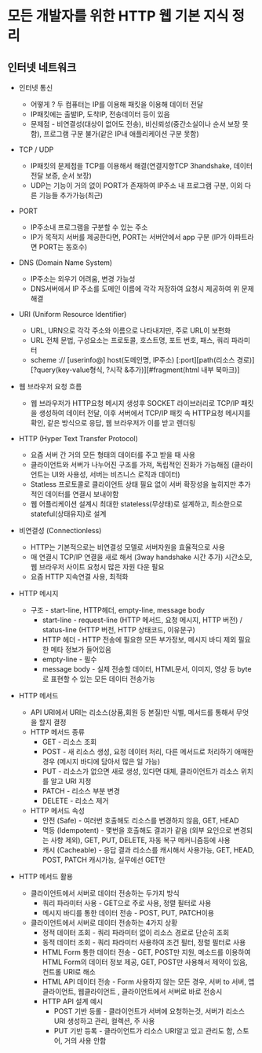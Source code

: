 # 모든 개발자를 위한 HTTP 웹 기본 지식 정리

## 인터넷 네트워크

  * 인터넷 통신
    * 어떻게 ? 두 컴퓨터는 IP를 이용해 패킷을 이용해 데이터 전달
    * IP패킷에는 출발IP, 도착IP, 전송데이터 등이 있음
    * 문제점 - 비연결성(대상이 없어도 전송), 비신뢰성(중간소실이나 순서 보장 못함), 프로그램 구분 불가(같은 IP내 애플리케이션 구분 못함)

  * TCP / UDP
    * IP패킷의 문제점을 TCP를 이용해서 해결(연결지향TCP 3handshake, 데이터 전달 보증, 순서 보장)
    * UDP는 기능이 거의 없이 PORT가 존재하여 IP주소 내 프로그램 구분, 이외 다른 기능들 추가가능(최근)

  * PORT
    * IP주소내 프로그램을 구분할 수 있는 주소
    * IP가 목적지 서버를 제공한다면, PORT는 서버안에서 app 구분 (IP가 아파트라면 PORT는 동호수)

  * DNS (Domain Name System)
    * IP주소는 외우기 어려움, 변경 가능성
    * DNS서버에서 IP 주소를 도메인 이름에 각각 저장하여 요청시 제공하여 위 문제 해결
  
  * URI (Uniform Resource Identifier)
    * URL, URN으로 각각 주소와 이름으로 나타내지만, 주로 URL이 보편화
    * URL 전체 문법, 구성요소는 프로토콜, 호스트명, 포트 번호, 패스, 쿼리 파라미터
    * scheme :// [userinfo@] host(도메인명, IP주소) [:port][path(리소스 경로)][?query(key-value형식, ?시작 &추가)][#fragment(html 내부 북마크)]

  * 웹 브라우저 요청 흐름
    * 웹 브라우저가 HTTP요청 메시지 생성후 SOCKET 라이브러리로 TCP/IP 패킷을 생성하여 데이터 전달, 이후 서버에서 TCP/IP 패킷 속 HTTP요청 메시지를 확인, 같은 방식으로 응답, 웹 브라우저가 이를 받고 렌더링

  * HTTP (Hyper Text Transfer Protocol)
    * 요즘 서버 간 거의 모든 형태의 데이터를 주고 받을 때 사용
    * 클라이언트와 서버가 나누어진 구조를 가져, 독립적인 진화가 가능해짐 (클라이언트는 UI와 사용성, 서버는 비즈니스 로직과 데이터)
    * Statless 프로토콜로 클라이언트 상태 필요 없이 서버 확장성을 높히지만 추가적인 데이터를 연결시 보내야함
    * 웹 어플리케이션 설계시 최대한 stateless(무상태)로 설계하고, 최소한으로 stateful(상태유지)로 설계
  
  * 비연결성 (Connectionless)
    * HTTP는 기본적으로는 비연결성 모델로 서버자원을 효율적으로 사용
    * 매 연결시 TCP/IP 연결을 새로 해서 (3way handshake 시간 추가) 시간소모, 웹 브라우저 사이트 요청시 많은 자원 다운 필요
    * 요즘 HTTP 지속연결 사용, 최적화

  * HTTP 메시지
    * 구조 - start-line, HTTP헤더, empty-line, message body
      * start-line - request-line (HTTP 메서드, 요청 메시지, HTTP 버전) / status-line (HTTP 버전, HTTP 상태코드, 이유문구)
      * HTTP 헤더 - HTTP 전송에 필요한 모든 부가정보, 메시지 바디 제외 필요한 메타 정보가 들어있음
      * empty-line - 필수
      * message body - 실제 전송할 데이터, HTML문서, 이미지, 영상 등 byte로 표현할 수 있는 모든 데이터 전송가능

  * HTTP 메서드
    * API URI에서 URI는 리소스(상품,회원 등 본질)만 식별, 메서드를 통해서 무엇을 할지 결정
    * HTTP 메서드 종류
      * GET - 리소스 조회
      * POST - 새 리소스 생성, 요청 데이터 처리, 다른 메서드로 처리하기 애매한 경우 (메시지 바디에 담아서 많은 일 가능)
      * PUT - 리소스가 없으면 새로 생성, 있다면 대체, 클라이언트가 리소스 위치를 알고 URI 지정
      * PATCH - 리소스 부분 변경
      * DELETE - 리소스 제거
    * HTTP 메서드 속성
      * 안전 (Safe) - 여러번 호출해도 리소스를 변경하지 않음, GET, HEAD
      * 멱등 (Idempotent) - 몇번을 호출해도 결과가 같음 (외부 요인으로 변경되는 사항 제외), GET, PUT, DELETE, 자동 복구 메커니즘등에 사용
      * 캐시 (Cacheable) - 응답 결과 리소스를 캐시해서 사용가능, GET, HEAD, POST, PATCH 캐시가능, 실무에선 GET만

  * HTTP 메서드 활용
    * 클라이언트에서 서버로 데이터 전송하는 두가지 방식
      * 쿼리 파라미터 사용 - GET으로 주로 사용, 정렬 필터로 사용
      * 메시지 바디를 통한 데이터 전송 - POST, PUT, PATCH이용
    * 클라이언트에서 서버로 데이터 전송하는 4가지 상황
      * 정적 데이터 조회 - 쿼리 파라미터 없이 리소스 경로로 단순히 조회
      * 동적 데이터 조회 - 쿼리 파라미터 사용하여 조건 필터, 정렬 필터로 사용
      * HTML Form 통한 데이터 전송 - GET, POST만 지원, 메소드를 이용하여 HTML Form의 데이터 정보 제공, GET, POST만 사용해서 제약이 있음, 컨트롤 URI로 해소
      * HTML API 데이터 전송 - Form 사용하지 않는 모든 경우, 서버 to 서버, 앱 클라이언트, 웹클라이언트 , 클라이언트에서 서버로 바로 전송시
      * HTTP API 설계 예시
        * POST 기반 등롤 - 클라이언트가 서버에 요청하는것, 서버가 리소스 URI 생성하고 관리, 컬렉션, 주 사용
        * PUT 기반 등록 - 클라이언트가 리소스 URI알고 있고 관리도 함, 스토어, 거의 사용 안함